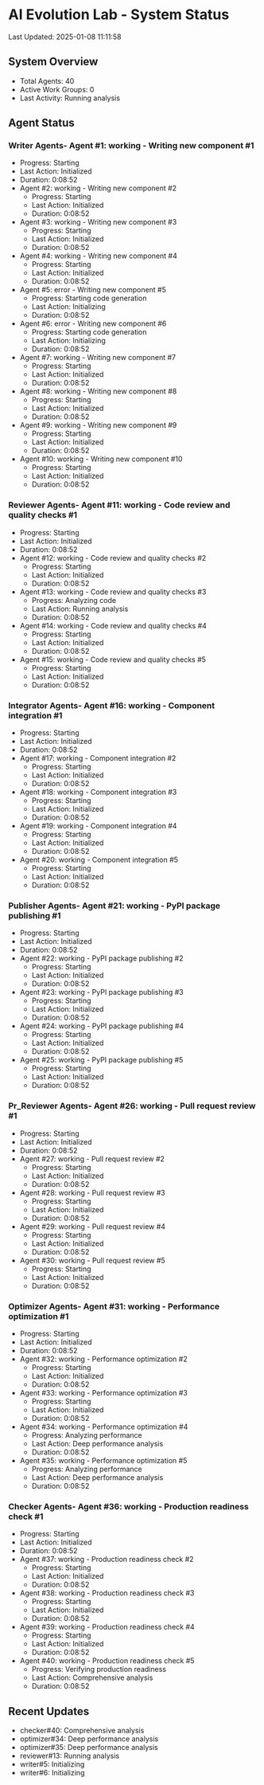 # AI Evolution Lab - System Status
Last Updated: 2025-01-08 11:11:58

## System Overview
- Total Agents: 40
- Active Work Groups: 0
- Last Activity: Running analysis

## Agent Status

### Writer Agents- Agent #1: working - Writing new component #1
  - Progress: Starting
  - Last Action: Initialized
  - Duration: 0:08:52
- Agent #2: working - Writing new component #2
  - Progress: Starting
  - Last Action: Initialized
  - Duration: 0:08:52
- Agent #3: working - Writing new component #3
  - Progress: Starting
  - Last Action: Initialized
  - Duration: 0:08:52
- Agent #4: working - Writing new component #4
  - Progress: Starting
  - Last Action: Initialized
  - Duration: 0:08:52
- Agent #5: error - Writing new component #5
  - Progress: Starting code generation
  - Last Action: Initializing
  - Duration: 0:08:52
- Agent #6: error - Writing new component #6
  - Progress: Starting code generation
  - Last Action: Initializing
  - Duration: 0:08:52
- Agent #7: working - Writing new component #7
  - Progress: Starting
  - Last Action: Initialized
  - Duration: 0:08:52
- Agent #8: working - Writing new component #8
  - Progress: Starting
  - Last Action: Initialized
  - Duration: 0:08:52
- Agent #9: working - Writing new component #9
  - Progress: Starting
  - Last Action: Initialized
  - Duration: 0:08:52
- Agent #10: working - Writing new component #10
  - Progress: Starting
  - Last Action: Initialized
  - Duration: 0:08:52

### Reviewer Agents- Agent #11: working - Code review and quality checks #1
  - Progress: Starting
  - Last Action: Initialized
  - Duration: 0:08:52
- Agent #12: working - Code review and quality checks #2
  - Progress: Starting
  - Last Action: Initialized
  - Duration: 0:08:52
- Agent #13: working - Code review and quality checks #3
  - Progress: Analyzing code
  - Last Action: Running analysis
  - Duration: 0:08:52
- Agent #14: working - Code review and quality checks #4
  - Progress: Starting
  - Last Action: Initialized
  - Duration: 0:08:52
- Agent #15: working - Code review and quality checks #5
  - Progress: Starting
  - Last Action: Initialized
  - Duration: 0:08:52

### Integrator Agents- Agent #16: working - Component integration #1
  - Progress: Starting
  - Last Action: Initialized
  - Duration: 0:08:52
- Agent #17: working - Component integration #2
  - Progress: Starting
  - Last Action: Initialized
  - Duration: 0:08:52
- Agent #18: working - Component integration #3
  - Progress: Starting
  - Last Action: Initialized
  - Duration: 0:08:52
- Agent #19: working - Component integration #4
  - Progress: Starting
  - Last Action: Initialized
  - Duration: 0:08:52
- Agent #20: working - Component integration #5
  - Progress: Starting
  - Last Action: Initialized
  - Duration: 0:08:52

### Publisher Agents- Agent #21: working - PyPI package publishing #1
  - Progress: Starting
  - Last Action: Initialized
  - Duration: 0:08:52
- Agent #22: working - PyPI package publishing #2
  - Progress: Starting
  - Last Action: Initialized
  - Duration: 0:08:52
- Agent #23: working - PyPI package publishing #3
  - Progress: Starting
  - Last Action: Initialized
  - Duration: 0:08:52
- Agent #24: working - PyPI package publishing #4
  - Progress: Starting
  - Last Action: Initialized
  - Duration: 0:08:52
- Agent #25: working - PyPI package publishing #5
  - Progress: Starting
  - Last Action: Initialized
  - Duration: 0:08:52

### Pr_Reviewer Agents- Agent #26: working - Pull request review #1
  - Progress: Starting
  - Last Action: Initialized
  - Duration: 0:08:52
- Agent #27: working - Pull request review #2
  - Progress: Starting
  - Last Action: Initialized
  - Duration: 0:08:52
- Agent #28: working - Pull request review #3
  - Progress: Starting
  - Last Action: Initialized
  - Duration: 0:08:52
- Agent #29: working - Pull request review #4
  - Progress: Starting
  - Last Action: Initialized
  - Duration: 0:08:52
- Agent #30: working - Pull request review #5
  - Progress: Starting
  - Last Action: Initialized
  - Duration: 0:08:52

### Optimizer Agents- Agent #31: working - Performance optimization #1
  - Progress: Starting
  - Last Action: Initialized
  - Duration: 0:08:52
- Agent #32: working - Performance optimization #2
  - Progress: Starting
  - Last Action: Initialized
  - Duration: 0:08:52
- Agent #33: working - Performance optimization #3
  - Progress: Starting
  - Last Action: Initialized
  - Duration: 0:08:52
- Agent #34: working - Performance optimization #4
  - Progress: Analyzing performance
  - Last Action: Deep performance analysis
  - Duration: 0:08:52
- Agent #35: working - Performance optimization #5
  - Progress: Analyzing performance
  - Last Action: Deep performance analysis
  - Duration: 0:08:52

### Checker Agents- Agent #36: working - Production readiness check #1
  - Progress: Starting
  - Last Action: Initialized
  - Duration: 0:08:52
- Agent #37: working - Production readiness check #2
  - Progress: Starting
  - Last Action: Initialized
  - Duration: 0:08:52
- Agent #38: working - Production readiness check #3
  - Progress: Starting
  - Last Action: Initialized
  - Duration: 0:08:52
- Agent #39: working - Production readiness check #4
  - Progress: Starting
  - Last Action: Initialized
  - Duration: 0:08:52
- Agent #40: working - Production readiness check #5
  - Progress: Verifying production readiness
  - Last Action: Comprehensive analysis
  - Duration: 0:08:52


## Recent Updates
- checker#40: Comprehensive analysis
- optimizer#34: Deep performance analysis
- optimizer#35: Deep performance analysis
- reviewer#13: Running analysis
- writer#5: Initializing
- writer#6: Initializing
